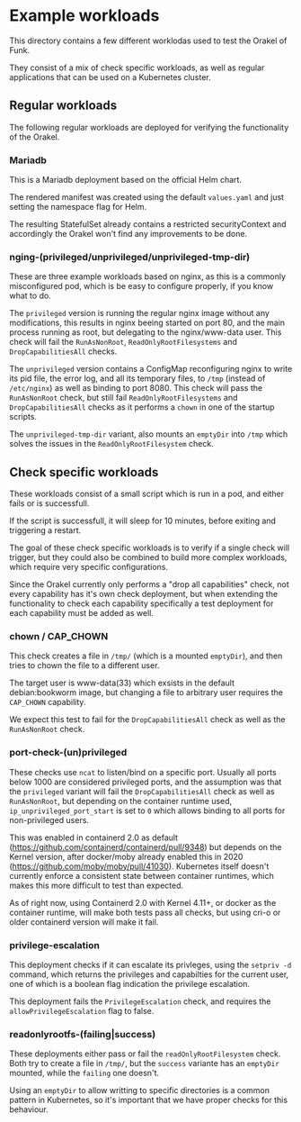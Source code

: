 # Example workloads

This directory contains a few different worklodas used to test the Orakel of Funk.

They consist of a mix of check specific workloads, as well as regular applications that can be used on a Kubernetes cluster.

## Regular workloads

The following regular workloads are deployed for verifying the functionality of the Orakel.

### Mariadb

This is a Mariadb deployment based on the official Helm chart.

The rendered manifest was created using the default `values.yaml` and just setting the namespace flag for Helm.

The resulting StatefulSet already contains a restricted securityContext and accordingly the Orakel won't find any improvements to be done.

### nging-(privileged/unprivileged/unprivileged-tmp-dir)

These are three example workloads based on nginx, as this is a commonly misconfigured pod, which is be easy to configure properly, if you know what to do.

The `privileged` version is running the regular nginx image without any modifications, this results in nginx beeing started on port 80, and the 
main process running as root, but delegating to the nginx/www-data user. This check will fail the `RunAsNonRoot`, `ReadOnlyRootFilesystems` and 
`DropCapabilitiesAll` checks.

The `unprivileged` version contains a ConfigMap reconfiguring nginx to write its pid file, the error log, and all its temporary files, to `/tmp` 
(instead of `/etc/nginx`) as well as binding to port 8080. This check will pass the `RunAsNonRoot` check, but still fail `ReadOnlyRootFilesystems` and 
`DropCapabilitiesAll` checks as it performs a `chown` in one of the startup scripts.

The `unprivileged-tmp-dir` variant, also mounts an `emptyDir` into `/tmp` which solves the issues in the `ReadOnlyRootFilesystem` check.


## Check specific workloads

These workloads consist of a small script which is run in a pod, and either fails or is successfull.

If the script is successfull, it will sleep for 10 minutes, before exiting and triggering a restart. 

The goal of these check specific workloads is to verify if a single check will trigger, but they could also be combined to build more complex workloads,
which require very specific configurations.

Since the Orakel currently only performs a "drop all capabilities" check, not every capability has it's own check deployment, but when extending the functionality 
to check each capability specifically a test deployment for each capability must be added as well.

### chown / CAP_CHOWN

This check creates a file in `/tmp/` (which is a mounted `emptyDir`), and then tries to chown the file to a different user.

The target user is www-data(33) which exsists in the default debian:bookworm image, but changing a file to arbitrary user requires the `CAP_CHOWN` capability.

We expect this test to fail for the `DropCapabilitiesAll` check as well as the `RunAsNonRoot` check. 

### port-check-(un)privileged

These checks use `ncat` to listen/bind on a specific port. Usually all ports below 1000 are considered privileged ports, and the assumption was that the `privileged` variant
will fail the `DropCapabilitiesAll` check as well as `RunAsNonRoot`, but depending on the container runtime used, `ip_unprivileged_port_start` is set to `0` which allows binding 
to all ports for non-privileged users.

This was enabled in containerd 2.0 as default (https://github.com/containerd/containerd/pull/9348) but depends on the Kernel version, after docker/moby already enabled this in 2020 
(https://github.com/moby/moby/pull/41030). Kubernetes itself doesn't currently enforce a consistent state between container runtimes, which makes this more difficult to test than expected.

As of right now, using Containerd 2.0 with Kernel 4.11+, or docker as the container runtime, will make both tests pass all checks, but using cri-o or older containerd version will make it fail.

### privilege-escalation

This deployment checks if it can escalate its privleges, using the `setpriv -d` command, which returns the privileges and capabilties for the current user, one of which is a boolean flag indication
the privilege escalation.

This deployment fails the `PrivilegeEscalation` check, and requires the `allowPrivilegeEscalation` flag to false.

### readonlyrootfs-(failing|success)

These deployments either pass or fail the `readOnlyRootFilesystem` check. Both try to create a file in `/tmp/`, but the `success` variante has an `emptyDir` mounted, while the `failing` one doesn't.

Using an `emptyDir` to allow writting to specific directories is a common pattern in Kubernetes, so it's important that we have proper checks for this behaviour.
